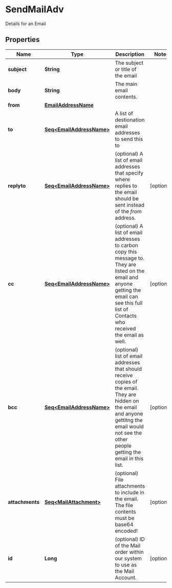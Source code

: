 

# SendMailAdv

Details for an Email

## Properties

Name | Type | Description | Notes
------------ | ------------- | ------------- | -------------
**subject** | **String** | The subject or title of the email | 
**body** | **String** | The main email contents. | 
**from** | [**EmailAddressName**](EmailAddressName.md) |  | 
**to** | [**Seq&lt;EmailAddressName&gt;**](EmailAddressName.md) | A list of destionation email addresses to send this to | 
**replyto** | [**Seq&lt;EmailAddressName&gt;**](EmailAddressName.md) | (optional) A list of email addresses that specify where replies to the email should be sent instead of the _from_ address. |  [optional]
**cc** | [**Seq&lt;EmailAddressName&gt;**](EmailAddressName.md) | (optional) A list of email addresses to carbon copy this message to.  They are listed on the email and anyone getting the email can see this full list of Contacts who received the email as well. |  [optional]
**bcc** | [**Seq&lt;EmailAddressName&gt;**](EmailAddressName.md) | (optional) list of email addresses that should receive copies of the email.  They are hidden on the email and anyone gettitng the email would not see the other people getting the email in this list. |  [optional]
**attachments** | [**Seq&lt;MailAttachment&gt;**](MailAttachment.md) | (optional) File attachments to include in the email.  The file contents must be base64 encoded! |  [optional]
**id** | **Long** | (optional)  ID of the Mail order within our system to use as the Mail Account. |  [optional]



